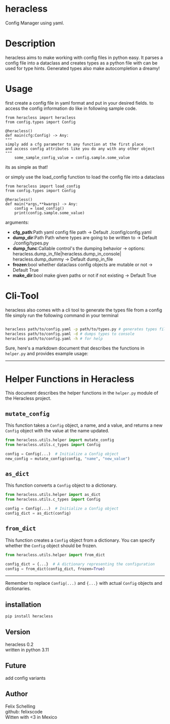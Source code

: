 # heracless

Config Manager using yaml.

# Description

heracless aims to make working with config files in python easy. It parses a config file into a dataclass
and creates types as a python file
with can be used for type hints. Generated types also make autocompletion a dreamy!

# Usage

first create a config file in yaml format and put in your desired fields.
to access the config information do like in following sample code.

```
from heracless import heracless
from config.types import Config

@heracless()
def main(cfg:Config) -> Any: 
"""
simply add a cfg parameter to any function at the first place
and access config attributes like you do any with any other object
"""
    some_sample_config_value = config.sample.some_value

```

its as simple as that!

or simply use the load_config function to load the config file into a dataclass
```
from heracless import load_config
from config.types import Config

@heracless()
def main(*args,**kwargs) -> Any: 
    config = load_config()
    print(config.sample.some_value)

```

arguments:

- **cfg_path**:Path yaml config file path -> Default ./config/config.yaml
- **dump_dir**:Path Path where types are going to be written to -> Default ./config/types.py
- **dump_func**:Callable control's the dumping behavior -> options: heracless.dump_in_file|heracless.dump_in_console| heracless.dump_dummy -> Default dump_in_file
- **frozen**:bool whether dataclass config objects are mutable or not -> Default True
- **make_dir**:bool make given paths or not if not existing -> Default True

# Cli-Tool

heracless also comes with a cli tool to generate the types file from a config file
simply run the following command in your terminal

```bash

heracless path/to/config.yaml -p path/to/types.py # generates types file
heracless path/to/config.yaml -d # dumps types to console
heracless path/to/config.yaml -h # for help
```
Sure, here's a markdown document that describes the functions in `helper.py` and provides example usage:

---

# Helper Functions in Heracless

This document describes the helper functions in the `helper.py` module of the Heracless project.

## `mutate_config`

This function takes a `Config` object, a name, and a value, and returns a new `Config` object with the value at the name updated.

```python
from heracless.utils.helper import mutate_config
from heracless.utils.c_types import Config

config = Config(...)  # Initialize a Config object
new_config = mutate_config(config, "name", "new_value")
```

## `as_dict`

This function converts a `Config` object to a dictionary.

```python
from heracless.utils.helper import as_dict
from heracless.utils.c_types import Config

config = Config(...)  # Initialize a Config object
config_dict = as_dict(config)
```

## `from_dict`

This function creates a `Config` object from a dictionary. You can specify whether the `Config` object should be frozen.

```python
from heracless.utils.helper import from_dict

config_dict = {...}  # A dictionary representing the configuration
config = from_dict(config_dict, frozen=True)
```

---

Remember to replace `Config(...)` and `{...}` with actual `Config` objects and dictionaries.

## installation

```bash
pip install heracless
```

## Version

heracless 0.2 <br>
written in python 3.11

## Future

add config variants <br>


## Author

Felix Schelling<br>
github: felixscode <br>
Witten with <3 in Mexico
